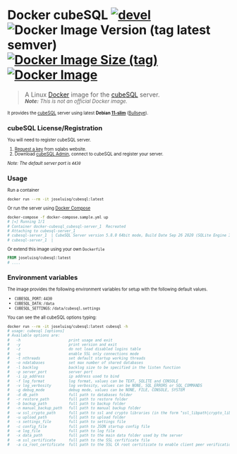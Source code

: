 # Docker cubeSQL [![devel](https://github.com/joseluisq/docker-cubesql/workflows/devel/badge.svg)](https://github.com/joseluisq/docker-cubesql/actions?query=workflow%3Adevel) ![Docker Image Version (tag latest semver)](https://img.shields.io/docker/v/joseluisq/cubesql/latest) [![Docker Image Size (tag)](https://img.shields.io/docker/image-size/joseluisq/cubesql/latest)](https://hub.docker.com/r/joseluisq/cubesql/tags) [![Docker Image](https://img.shields.io/docker/pulls/joseluisq/cubesql.svg)](https://hub.docker.com/r/joseluisq/cubesql/)

> A Linux [Docker](https://www.docker.com/) image for the [cubeSQL](https://www.sqlabs.com/cubesql) server. <br>
> _<small>**Note:** This is not an official Docker image.<small>_

It provides the [cubeSQL](https://www.sqlabs.com/cubesql) server using latest __Debian [11-slim](https://hub.docker.com/_/debian?tab=tags&page=1&name=11-slim)__ ([Bullseye](https://www.debian.org/News/2021/20210814)).

## cubeSQL License/Registration

You will need to register cubeSQL server.

1. [Request a key](https://www.sqlabs.com/cubesql_devkey) from sqlabs website.
2. Download [cubeSQL Admin](https://github.com/cubesql/cubeSQLAdmin), connect to cubeSQL and register your server.

*Note: The default server port is `4430`*

## Usage

Run a container

```sh
docker run --rm -it joseluisq/cubesql:latest
```

Or run the server using [Docker Compose](https://docs.docker.com/compose/)

```sh
docker-compose -f docker-compose.sample.yml up
# [+] Running 1/1
# Container docker-cubesql_cubesql-server_1  Recreated
# Attaching to cubesql-server_1
# cubesql-server_1  | CubeSQL Server version 5.8.0 64bit mode, Build Date Sep 26 2020 (SQLite Engine 3.33.0), TSL Library is LibreSSL 3.1.4
# cubesql-server_1  |
```

Or extend this image using your own `Dockerfile`

```Dockerfile
FROM joseluisq/cubesql:latest
# ....
```

## Environment variables

The image provides the following environment variables for setup with the following default values.

- `CUBESQL_PORT`: `4430`
- `CUBESQL_DATA`: `/data`
- `CUBESQL_SETTINGS`: `/data/cubesql.settings`

You can see the all cubeSQL options typing:

```sh
docker run --rm -it joseluisq/cubesql:latest cubesql -h
# usage: cubesql [options]
# Available options are:
#   -h                      print usage and exit
#   -y                      print version and exit
#   -z                      do not load disabled logins table
#   -q                      enable SSL only connections mode
#   -t nthreads             set default startup working threads
#   -o ndatabases           set max number of shared databases
#   -l backlog              backlog size to be specified in the listen function
#   -p server_port          server port
#   -i ip_address           ip address used to bind
#   -f log_format           log format, values can be TEXT, SQLITE and CONSOLE
#   -v log_verbosity        log verbosity, values can be NONE, SQL_ERRORS or SQL_COMMANDS
#   -g debug_mode           debug mode, values can be NONE, FILE, CONSOLE, SYSTEM
#   -d db_path              full path to databases folder
#   -r restore_path         full path to restore folder
#   -b backup_path          full path to backup folder
#   -n manual_backup_path   full path to manual backup folder
#   -w ssl_crypto_path      full path to ssl and crypto libraries (in the form "ssl_libpath|crypto_libpath")
#   -u upload_path          full path to upload folder
#   -s settings_file        full path to settings file
#   -c config_file          full path to JSON startup config file
#   -e log_file             full path to log file
#   -x data_path            full path to the main data folder used by the server
#   -m ssl_certificate      full path to the SSL cerfificate file
#   -a ca_root_certificate  full path to the SSL CA root certiticate to enable client peer verification
```

